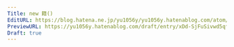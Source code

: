 ```yaml
---
Title: new 籍()
EditURL: https://blog.hatena.ne.jp/yu1056y/yu1056y.hatenablog.com/atom/entry/6801883189116838786
PreviewURL: https://yu1056y.hatenablog.com/draft/entry/xDd-SjFuSivwd5qfLtC7djpXpb8
Draft: true
---
```


